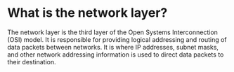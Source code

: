 # What is the network layer?

The network layer is the third layer of the Open Systems Interconnection (OSI) model. It is responsible for providing logical addressing and routing of data packets between networks. It is where IP addresses, subnet masks, and other network addressing information is used to direct data packets to their destination.
